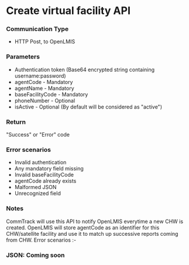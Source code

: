 # Create virtual facility API

### Communication Type

- HTTP Post, to OpenLMIS

### Parameters

- Authentication token (Base64 encrypted string containing username:password)
- agentCode - Mandatory
- agentName - Mandatory
- baseFacilityCode - Mandatory
- phoneNumber - Optional
- isActive - Optional (By default will be considered as "active")

### Return

"Success" or "Error" code

### Error scenarios

- Invalid authentication
- Any mandatory field missing
- Invalid baseFacilityCode
- agentCode already exists
- Malformed JSON
- Unrecognized field

### Notes

CommTrack will use this API to notify OpenLMIS everytime a new CHW is created. OpenLMIS will store agentCode as an identifier for this CHW/satellite facility and use it to match up successive reports coming from CHW.
Error scenarios :-

### JSON: Coming soon

